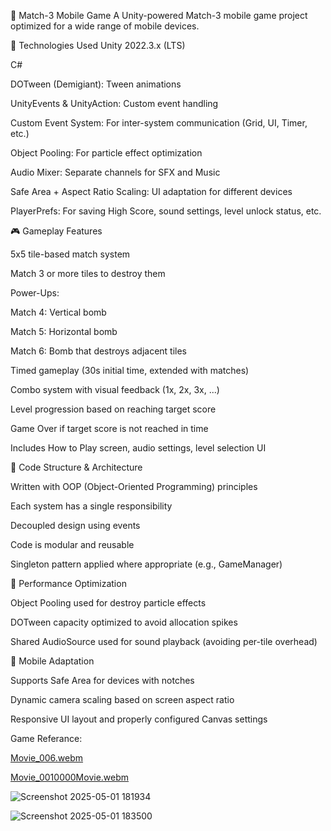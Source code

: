 🍬 Match-3 Mobile Game
A Unity-powered Match-3 mobile game project optimized for a wide range of mobile devices.

🔧 Technologies Used
Unity 2022.3.x (LTS)

C#

DOTween (Demigiant): Tween animations

UnityEvents & UnityAction: Custom event handling

Custom Event System: For inter-system communication (Grid, UI, Timer, etc.)

Object Pooling: For particle effect optimization

Audio Mixer: Separate channels for SFX and Music

Safe Area + Aspect Ratio Scaling: UI adaptation for different devices

PlayerPrefs: For saving High Score, sound settings, level unlock status, etc.

🎮 Gameplay Features

5x5 tile-based match system

Match 3 or more tiles to destroy them

Power-Ups:

Match 4: Vertical bomb

Match 5: Horizontal bomb

Match 6: Bomb that destroys adjacent tiles

Timed gameplay (30s initial time, extended with matches)

Combo system with visual feedback (1x, 2x, 3x, ...)

Level progression based on reaching target score

Game Over if target score is not reached in time

Includes How to Play screen, audio settings, level selection UI

🧠 Code Structure & Architecture

Written with OOP (Object-Oriented Programming) principles

Each system has a single responsibility

Decoupled design using events

Code is modular and reusable

Singleton pattern applied where appropriate (e.g., GameManager)

🚀 Performance Optimization

Object Pooling used for destroy particle effects

DOTween capacity optimized to avoid allocation spikes

Shared AudioSource used for sound playback (avoiding per-tile overhead)

📱 Mobile Adaptation

Supports Safe Area for devices with notches

Dynamic camera scaling based on screen aspect ratio

Responsive UI layout and properly configured Canvas settings



Game Referance:

[Movie_006.webm](https://github.com/user-attachments/assets/22b4acc3-563d-4240-8eb7-cc726b3777d6)


[Movie_0010000Movie.webm](https://github.com/user-attachments/assets/26fa5572-f059-4b01-a59f-fff56fc20960)


![Screenshot 2025-05-01 181934](https://github.com/user-attachments/assets/a6d8bd27-11fa-4304-9eb5-1746e6a6a903)

![Screenshot 2025-05-01 183500](https://github.com/user-attachments/assets/44208b66-b32c-4088-b381-b86560d1ac7d)
